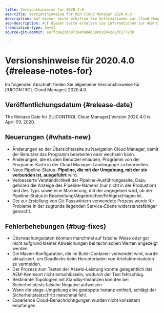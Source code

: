 ```yaml
---
title: Versionshinweise für 2020.4.0
seo-title: Versionshinweise für AEM Cloud Manager 2020.4.0
description: Auf dieser Seite erhalten Sie Informationen zur Cloud Manager-Version 2020.4.0.
seo-description: Auf dieser Seite erhalten Sie Informationen zur AEM Cloud Manager-Version 2020.4.0.
translation-type: tm+mt
source-git-commit: ee7fc8a23dd0719eda84638c810842c2dc1772bb

---
```


# Versionshinweise für 2020.4.0 {#release-notes-for}

Im folgenden Abschnitt finden Sie allgemeine Versionshinweise für [!UICONTROL Cloud Manager] 2020.4.0.

## Veröffentlichungsdatum {#release-date}

The Release Date for [!UICONTROL Cloud Manager] Version 2020.4.0 is April 09, 2020.

## Neuerungen {#whats-new}

* Änderungen an der Übersichtsseite zu Navigation Cloud Manager, damit der Benutzer das Programm bearbeiten oder wechseln kann.
* Änderungen, die es dem Benutzer erlauben, Programm von der Programm-Karte in der Cloud Manager-Landingpage zu bearbeiten.
* Neue Pipeline-Status- **Pipeline, die mit der Umgebung, mit der sie verbunden ist, ausgeführt** wird.
* Verbesserte Verständlichkeit der Pipeline-Ausführungsseite. Dazu gehören die Anzeige des Pipeline-Namens (nur nicht in der Produktion) und des Typs sowie eine Markierung, mit der angegeben wird, ob der Pipeline-Status in Bearbeitung/Abgebrochen/Fehlgeschlagen ist.
* Der zur Erstellung von Git-Passwörtern verwendete Prozess wurde für Probleme in der zugrunde liegenden Service-Ebene widerstandsfähiger gemacht.

## Fehlerbehebungen {#bug-fixes}

* Überwachungsdaten könnten manchmal auf falsche Weise oder gar nicht aufgrund kleiner Abweichungen bei technischen Werten angezeigt werden.
* Die Maven-Konfiguration, die im Build-Container verwendet wird, wurde aktualisiert, um Deadlocks beim Herunterladen von Artefaktmetadaten zu vermeiden.
* Der Prozess zum Testen der Assets-Leistung konnte gelegentlich das AEM-Kennwort nicht entschlüsseln, wodurch der Test fehlschlug.
* Bestimmte Topologien mit Standby-Instanzen könnten bei Sicherheitstests falsche Negative aufweisen.
* Wenn die stage-Umgebung eine gestoppte Instanz enthielt, schlägt der Sicherheitstestschritt manchmal fehl.
* Experience Cloud-Benachrichtigungen wurden nicht konsistent empfangen.

